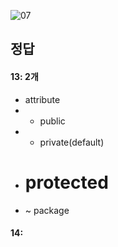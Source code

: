 ![07](https://user-images.githubusercontent.com/69576676/133029198-c8c51c2c-a63a-45a1-a5fd-24a451633d7d.JPG)

정답 
----
#### 13: 2개
- attribute
- + public
- - private(default)
- # protected
- ~ package
#### 14: 
